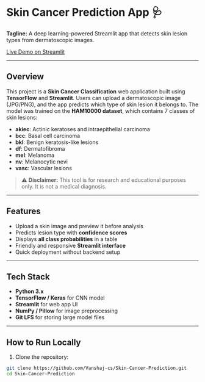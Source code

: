 # Skin Cancer Prediction App 🩺

**Tagline:** A deep learning-powered Streamlit app that detects skin lesion types from dermatoscopic images.  

[Live Demo on Streamlit](https://share.streamlit.io/vanshaj-cs/Skin-Cancer-Prediction/main/app.py)  

---

## Overview

This project is a **Skin Cancer Classification** web application built using **TensorFlow** and **Streamlit**. Users can upload a dermatoscopic image (JPG/PNG), and the app predicts which type of skin lesion it belongs to. The model was trained on the **HAM10000 dataset**, which contains 7 classes of skin lesions:

- **akiec**: Actinic keratoses and intraepithelial carcinoma  
- **bcc**: Basal cell carcinoma  
- **bkl**: Benign keratosis-like lesions  
- **df**: Dermatofibroma  
- **mel**: Melanoma  
- **nv**: Melanocytic nevi  
- **vasc**: Vascular lesions  

> ⚠️ **Disclaimer:** This tool is for research and educational purposes only. It is not a medical diagnosis.

---

## Features

- Upload a skin image and preview it before analysis  
- Predicts lesion type with **confidence scores**  
- Displays **all class probabilities** in a table  
- Friendly and responsive **Streamlit interface**  
- Quick deployment without backend setup  

---

## Tech Stack

- **Python 3.x**  
- **TensorFlow / Keras** for CNN model  
- **Streamlit** for web app UI  
- **NumPy / Pillow** for image preprocessing  
- **Git LFS** for storing large model files  

---

## How to Run Locally

1. Clone the repository:

```bash
git clone https://github.com/Vanshaj-cs/Skin-Cancer-Prediction.git
cd Skin-Cancer-Prediction
